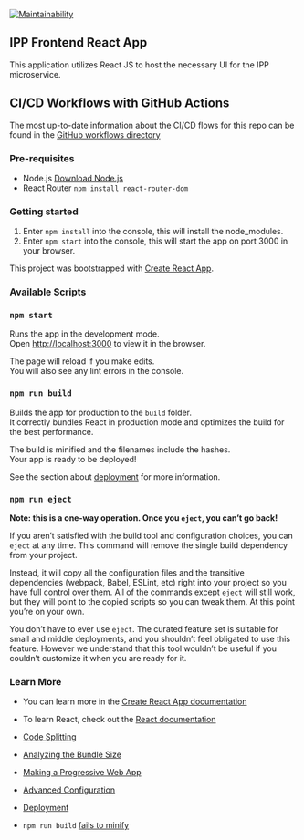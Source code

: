 [![Maintainability](https://api.codeclimate.com/v1/badges/444cbef95c74e1809472/maintainability)](https://codeclimate.com/github/18F/identity-give-ipp-ui/maintainability)
## IPP Frontend React App
This application utilizes React JS to host the necessary UI for the IPP microservice.

## CI/CD Workflows with GitHub Actions
The most up-to-date information about the CI/CD flows for this repo can be found in the [GitHub workflows directory](https://github.com/18F/identity-give-ipp-idemia/tree/main/.github/workflows)

### Pre-requisites
- Node.js [Download Node.js](https://nodejs.org/en/)  
- React Router `npm install react-router-dom`

### Getting started
1. Enter `npm install` into the console, this will install the node_modules.
2. Enter `npm start` into the console, this will start the app on port 3000 in your browser.

This project was bootstrapped with [Create React App](https://github.com/facebook/create-react-app).

### Available Scripts

### `npm start`

Runs the app in the development mode.  
Open [http://localhost:3000](http://localhost:3000) to view it in the browser.

The page will reload if you make edits.  
You will also see any lint errors in the console.

### `npm run build`

Builds the app for production to the `build` folder.  
It correctly bundles React in production mode and optimizes the build for the best performance.

The build is minified and the filenames include the hashes.  
Your app is ready to be deployed!

See the section about [deployment](https://facebook.github.io/create-react-app/docs/deployment) for more information.

### `npm run eject`

**Note: this is a one-way operation. Once you `eject`, you can’t go back!**

If you aren’t satisfied with the build tool and configuration choices, you can `eject` at any time. This command will remove the single build dependency from your project.

Instead, it will copy all the configuration files and the transitive dependencies (webpack, Babel, ESLint, etc) right into your project so you have full control over them. All of the commands except `eject` will still work, but they will point to the copied scripts so you can tweak them. At this point you’re on your own.

You don’t have to ever use `eject`. The curated feature set is suitable for small and middle deployments, and you shouldn’t feel obligated to use this feature. However we understand that this tool wouldn’t be useful if you couldn’t customize it when you are ready for it.

### Learn More

* You can learn more in the [Create React App documentation](https://facebook.github.io/create-react-app/docs/getting-started)

* To learn React, check out the [React documentation](https://reactjs.org/)

* [Code Splitting](https://facebook.github.io/create-react-app/docs/code-splitting)

* [Analyzing the Bundle Size](https://facebook.github.io/create-react-app/docs/analyzing-the-bundle-size)

* [Making a Progressive Web App](https://facebook.github.io/create-react-app/docs/making-a-progressive-web-app)

* [Advanced Configuration](https://facebook.github.io/create-react-app/docs/advanced-configuration)

* [Deployment](https://facebook.github.io/create-react-app/docs/deployment)

* `npm run build` [fails to minify](https://facebook.github.io/create-react-app/docs/troubleshooting#npm-run-build-fails-to-minify)
